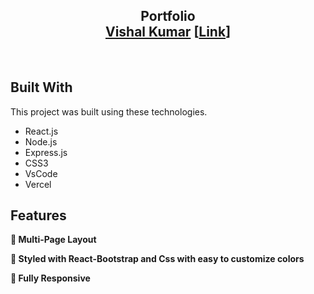 <h2 align="center">
  Portfolio<br/>
  <a href='https://vishalkumar-engr.netlify.app/'>Vishal Kumar</a>
  [<a href='Vishal Kumar'>Link</a>]
</h2>

<br/>

## Built With

This project was built using these technologies.

- React.js
- Node.js
- Express.js
- CSS3
- VsCode
- Vercel

## Features

**📖 Multi-Page Layout**

**🎨 Styled with React-Bootstrap and Css with easy to customize colors**

**📱 Fully Responsive**

